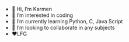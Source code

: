 - 👋 Hi, I’m Karmen 
- 👀 I’m interested in coding
- 🌱 I’m currently learning Python, C, Java Script
- 💞️ I’m looking to collaborate in any subjects
- ❤️LFG

